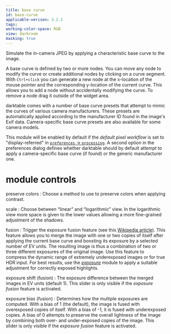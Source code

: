 ```yaml
---
title: base curve
id: base-curve
applicable-verison: 3.2.1
tags: 
working-color-space: RGB 
view: darkroom
masking: true
---
```


Simulate the in-camera JPEG by applying a characteristic base curve to the image.

A base curve is defined by two or more nodes. You can move any node to modify the curve or create additional nodes by clicking on a curve segment. With `Ctrl+click` you can generate a new node at the x-location of the mouse pointer and the corresponding y-location of the current curve. This allows you to add a node without accidentally modifying the curve. To remove a node drag it outside of the widget area.

darktable comes with a number of base curve presets that attempt to mimic the curves of various camera manufacturers. These presets are automatically applied according to the manufacturer ID found in the image's Exif data. Camera-specific base curve presets are also available for some camera models. 

This module will be enabled by default if the _default pixel workflow_ is set to "display-referred" in [`preferences` -> `processing`](../../preferences-settings/processing.md).  A second option in the preferences dialog defines whether darktable should by default attempt to apply a camera-specific base curve (if found) or the generic manufacturer one.

# module controls

preserve colors
: Choose a method to use to preserve colors when applying contrast.

scale
: Choose between “linear” and “logarithmic” view. In the logarithmic view more space is given to the lower values allowing a more fine-grained adjustment of the shadows.

fusion
: Trigger the exposure fusion feature (see this [Wikipedia article](https://en.wikipedia.org/wiki/Exposure_Fusion)). This feature allows you to merge the image with one or two copies of itself after applying the current base curve and boosting its exposure by a selected number of EV units. The resulting image is thus a combination of two or three different exposures of the original image. Use this feature to compress the dynamic range of extremely underexposed images or for true HDR input. For best results, use the [_exposure_](./exposure.md) module to apply a suitable adjustment for correctly exposed highlights.

exposure shift (fusion)
: The exposure difference between the merged images in EV units (default 1). This slider is only visible if the _exposure fusion_ feature is activated.

exposure bias (fusion)
: Determines how the multiple exposures are computed. With a bias of 1 (the default), the image is fused with overexposed copies of itself. With a bias of -1, it is fused with underexposed copies. A bias of 0 attempts to preserve the overall lightness of the image by combining both over- and under-exposed copies of the image. This slider is only visible if the _exposure fusion_ feature is activated.
